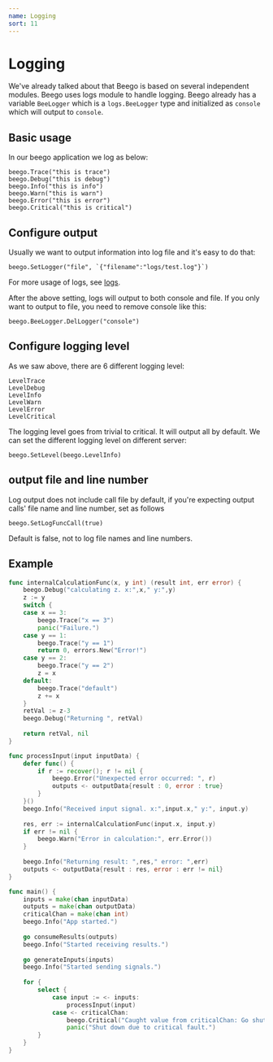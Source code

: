 ```yaml
---
name: Logging
sort: 11
---
```


# Logging

We've already talked about that Beego is based on several independent modules. Beego uses logs module to handle logging. Beego already has a variable `BeeLogger` which is a `logs.BeeLogger` type and initialized as `console` which will output to `console`.

## Basic usage

In our beego application we log as below:

	beego.Trace("this is trace")
	beego.Debug("this is debug")
	beego.Info("this is info")
	beego.Warn("this is warn")
	beego.Error("this is error")
	beego.Critical("this is critical")

## Configure output

Usually we want to output information into log file and it's easy to do that:

	beego.SetLogger("file", `{"filename":"logs/test.log"}`)

For more usage of logs, see [logs](../../module/logs.md).
	
After the above setting, logs will output to both console and file. If you only want to output to file, you need to remove console like this:

	beego.BeeLogger.DelLogger("console")	


## Configure logging level

As we saw above, there are 6 different logging level:

	LevelTrace
	LevelDebug
	LevelInfo
	LevelWarn
	LevelError
	LevelCritical

The logging level goes from trivial to critical. It will output all by default. We can set the different logging level on different server:

	beego.SetLevel(beego.LevelInfo)
	
## output file and line number

Log output does not include call file by default, if you're expecting output calls' file name and line number, set as follows

	beego.SetLogFuncCall(true)
	
Default is false, not to log file names and line numbers.	

## Example

```go
func internalCalculationFunc(x, y int) (result int, err error) {
	beego.Debug("calculating z. x:",x," y:",y)
	z := y
	switch {
	case x == 3:
		beego.Trace("x == 3")
		panic("Failure.")
	case y == 1:
		beego.Trace("y == 1")
		return 0, errors.New("Error!")
	case y == 2:
		beego.Trace("y == 2")
		z = x
	default:
		beego.Trace("default")
		z += x
	}
	retVal := z-3
	beego.Debug("Returning ", retVal)
	
	return retVal, nil
}	

func processInput(input inputData) {
	defer func() {
		if r := recover(); r != nil {
			beego.Error("Unexpected error occurred: ", r)
			outputs <- outputData{result : 0, error : true}
		}
	}()
	beego.Info("Received input signal. x:",input.x," y:", input.y)
	
	res, err := internalCalculationFunc(input.x, input.y)
	if err != nil {
		beego.Warn("Error in calculation:", err.Error())
	}
	
	beego.Info("Returning result: ",res," error: ",err)
	outputs <- outputData{result : res, error : err != nil}
}

func main() {
	inputs = make(chan inputData)
	outputs = make(chan outputData)
	criticalChan = make(chan int)
	beego.Info("App started.")
	
	go consumeResults(outputs)
	beego.Info("Started receiving results.")
	
	go generateInputs(inputs)
	beego.Info("Started sending signals.")
	
	for {
		select {
			case input := <- inputs:
				processInput(input)
			case <- criticalChan:
				beego.Critical("Caught value from criticalChan: Go shut down.")
				panic("Shut down due to critical fault.")
		}	
	}
}
```

